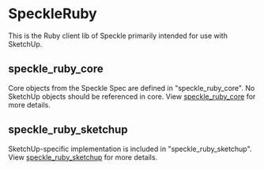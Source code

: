 # SpeckleRuby

This is the Ruby client lib of Speckle primarily intended for use with SketchUp.

## speckle_ruby_core
Core objects from the Speckle Spec are defined in "speckle_ruby_core". No SketchUp objects should be referenced in core. View [speckle_ruby_core](speckle_ruby_core/README.md) for more details.

## speckle_ruby_sketchup
SketchUp-specific implementation is included in "speckle_ruby_sketchup". View [speckle_ruby_sketchup](speckle_ruby_sketchup/README.md) for more details.

